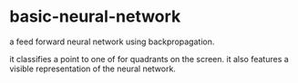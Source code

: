 # basic-neural-network

a feed forward neural network using backpropagation.

it classifies a point to one of for quadrants on the screen. it also features a visible representation of the neural network.
